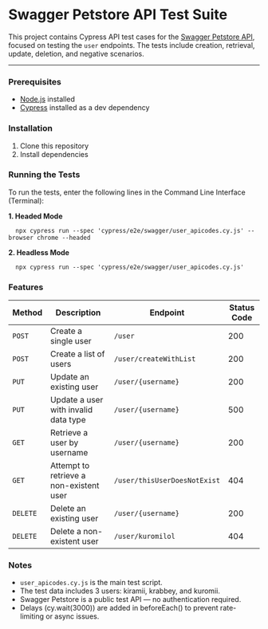 # Swagger Petstore API Test Suite

This project contains Cypress API test cases for the [Swagger Petstore API](https://petstore.swagger.io/), focused on testing the `user` endpoints. The tests include creation, retrieval, update, deletion, and negative scenarios.

---

### Prerequisites

- [Node.js](https://nodejs.org/) installed
- [Cypress](https://www.cypress.io/) installed as a dev dependency

### Installation

1. Clone this repository
2. Install dependencies

### Running the Tests
To run the tests, enter the following lines in the Command Line Interface (Terminal):

**1. Headed Mode**
   
      npx cypress run --spec 'cypress/e2e/swagger/user_apicodes.cy.js' --browser chrome --headed

**2. Headless Mode**
   
      npx cypress run --spec 'cypress/e2e/swagger/user_apicodes.cy.js'

### Features

| Method   | Description                             | Endpoint                     | Status Code |
| -------- | --------------------------------------- | ---------------------------- | ----------- |
| `POST`   | Create a single user                    | `/user`                      | 200         |
| `POST`   | Create a list of users                  | `/user/createWithList`       | 200         |
| `PUT`    | Update an existing user                 | `/user/{username}`           | 200         |
| `PUT`    | Update a user with invalid data type    | `/user/{username}`           | 500         |
| `GET`    | Retrieve a user by username             | `/user/{username}`           | 200         |
| `GET`    | Attempt to retrieve a non-existent user | `/user/thisUserDoesNotExist` | 404         |
| `DELETE` | Delete an existing user                 | `/user/{username}`           | 200         |
| `DELETE` | Delete a non-existent user              | `/user/kuromilol`            | 404         |

### Notes
- `user_apicodes.cy.js` is the main test script.
- The test data includes 3 users: kiramii, krabbey, and kuromii.
- Swagger Petstore is a public test API — no authentication required.
- Delays (cy.wait(3000)) are added in beforeEach() to prevent rate-limiting or async issues.

